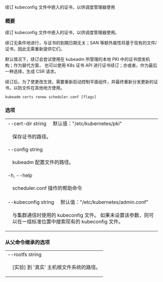 <!--
The file is auto-generated from the Go source code of the component using a generic
[generator](https://github.com/kubernetes-sigs/reference-docs/). To learn how
to generate the reference documentation, please read
[Contributing to the reference documentation](/docs/contribute/generate-ref-docs/).
To update the reference content, please follow the  
[Contributing upstream](/docs/contribute/generate-ref-docs/contribute-upstream/)
guide. You can file document formatting bugs against the
[reference-docs](https://github.com/kubernetes-sigs/reference-docs/) project.
-->

<!-- 
Renew the certificate embedded in the kubeconfig file for the scheduler manager to use 
-->
续订 kubeconfig 文件中嵌入的证书，以供调度管理器使用

<!--
### Synopsis
-->
### 概要

<!--
Renew the certificate embedded in the kubeconfig file for the scheduler manager to use.
-->
续订 kubeconfig 文件中嵌入的证书，以供调度管理器使用。

<!--
Renewals run unconditionally, regardless of certificate expiration date; extra attributes such as SANs will be based on the existing file/certificates, there is no need to resupply them.
-->
续订无条件地进行，与证书的到期日期无关；SAN 等额外属性将基于现有的文件/证书，因此无需重新提供它们。

<!--
Renewal by default tries to use the certificate authority in the local PKI managed by kubeadm; as alternative it is possible to use K8s certificate API for certificate renewal, or as a last option, to generate a CSR request.
-->
默认情况下，续订会尝试使用在 kubeadm 所管理的本地 PKI 中的证书颁发机构；作为替代方案，
也可以使用 K8s 证书 API 进行证书续订；亦或者，作为最后一种选择，生成 CSR 请求。

<!--
After renewal, in order to make changes effective, is is required to restart control-plane components and eventually re-distribute the renewed certificate in case the file is used elsewhere.
-->
续订后，为了使更改生效，需要重新启动控制平面组件，并最终重新分发更新的证书，以防文件在其他地方使用。

```
kubeadm certs renew scheduler.conf [flags]
```

<!--
### Options
-->
### 选项

   <table style="width: 100%; table-layout: fixed;">
<colgroup>
<col span="1" style="width: 10px;" />
<col span="1" />
</colgroup>
<tbody>

<tr>
<td colspan="2">
<!--
--cert-dir string&nbsp;&nbsp;&nbsp;&nbsp;&nbsp;Default: "/etc/kubernetes/pki"
-->
--cert-dir string&nbsp;&nbsp;&nbsp;&nbsp;&nbsp;默认值："/etc/kubernetes/pki"
</td>
</tr>
<tr>
<td></td><td style="line-height: 130%; word-wrap: break-word;">
<!--
<p>The path where to save the certificates.</p>
-->
<p>保存证书的路径。</p>
</td>
</tr>

<tr>
<td colspan="2">--config string</td>
</tr>
<tr>
<td></td><td style="line-height: 130%; word-wrap: break-word;">
<!--
<p>Path to a kubeadm configuration file.</p>
-->
<p>kubeadm 配置文件的路径。</p>
</td>
</tr>

<tr>
<td colspan="2">-h, --help</td>
</tr>
<tr>
<td></td><td style="line-height: 130%; word-wrap: break-word;">
<!--
<p>help for scheduler.conf</p>
-->
<p>scheduler.conf 操作的帮助命令</p>
</td>
</tr>

<tr>
<td colspan="2">
<!--
--kubeconfig string&nbsp;&nbsp;&nbsp;&nbsp;&nbsp;Default: "/etc/kubernetes/admin.conf"
-->
--kubeconfig string&nbsp;&nbsp;&nbsp;&nbsp;&nbsp;默认值："/etc/kubernetes/admin.conf"
</td>
</tr>
<tr>
<td></td><td style="line-height: 130%; word-wrap: break-word;">
<!--
<p>The kubeconfig file to use when talking to the cluster. If the flag is not set, a set of standard locations can be searched for an existing kubeconfig file.</p>
-->
<p>与集群通信时使用的 kubeconfig 文件。
如果未设置该参数，则可以在一组标准位置中搜索现有的 kubeconfig 文件。</p>
</td>
</tr>

</tbody>
</table>

<!--
### Options inherited from parent commands
-->
### 从父命令继承的选项

   <table style="width: 100%; table-layout: fixed;">
<colgroup>
<col span="1" style="width: 10px;" />
<col span="1" />
</colgroup>
<tbody>

<tr>
<td colspan="2">--rootfs string</td>
</tr>
<tr>
<td></td><td style="line-height: 130%; word-wrap: break-word;">
<!--
<p>[EXPERIMENTAL] The path to the 'real' host root filesystem.</p>
-->
<p>[实验] 到 '真实' 主机根文件系统的路径。</p>
</td>
</tr>

</tbody>
</table>

